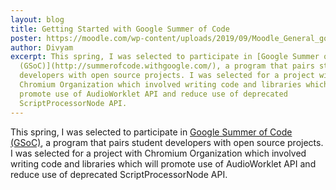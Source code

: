 ```yaml
---
layout: blog
title: Getting Started with Google Summer of Code
poster: https://moodle.com/wp-content/uploads/2019/09/Moodle_General_googlesummerofcode.png
author: Divyam
excerpt: This spring, I was selected to participate in [Google Summer of Code
  (GSoC)](http://summerofcode.withgoogle.com/), a program that pairs student
  developers with open source projects. I was selected for a project with
  Chromium Organization which involved writing code and libraries which will
  promote use of AudioWorklet API and reduce use of deprecated
  ScriptProcessorNode API.
---
```

This spring, I was selected to participate in [Google Summer of Code (GSoC)](http://summerofcode.withgoogle.com/), a program that pairs student developers with open source projects. I was selected for a project with Chromium Organization which involved writing code and libraries which will promote use of AudioWorklet API and reduce use of deprecated ScriptProcessorNode API.